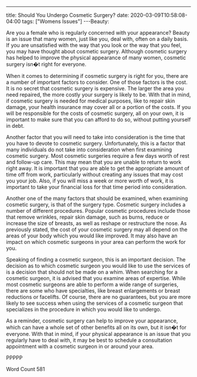 ---
title: Should You Undergo Cosmetic Surgery?
date: 2020-03-09T10:58:08-04:00
tags: ["Womens Issues"]
---Beauty: 

Are you a female who is regularly concerned with your appearance?  Beauty is an issue that many women, just like you, deal with, often on a daily basis.  If you are unsatisfied with the way that you look or the way that you feel, you may have thought about cosmetic surgery.  Although cosmetic surgery has helped to improve the physical appearance of many women, cosmetic surgery isn�t right for everyone.  

When it comes to determining if cosmetic surgery is right for you, there are a number of important factors to consider.  One of those factors is the cost.  It is no secret that cosmetic surgery is expensive.  The larger the area you need repaired, the more costly your surgery is likely to be. With that in mind, if cosmetic surgery is needed for medical purposes, like to repair skin damage, your health insurance may cover all or a portion of the costs.  If you will be responsible for the costs of cosmetic surgery, all on your own, it is important to make sure that you can afford to do so, without putting yourself in debt.

Another factor that you will need to take into consideration is the time that you have to devote to cosmetic surgery. Unfortunately, this is a factor that many individuals do not take into consideration when first examining cosmetic surgery.  Most cosmetic surgeries require a few days worth of rest and follow-up care. This may mean that you are unable to return to work right away.  It is important that you are able to get the appropriate amount of time off from work, particularly without creating any issues that may cost you your job.  Also, if you will miss a week or more worth of work, it is important to take your financial loss for that time period into consideration.

Another one of the many factors that should be examined, when examining cosmetic surgery, is that of the surgery type.  Cosmetic surgery includes a number of different procedures.  Popular cosmetic procedures include those that remove wrinkles, repair skin damage, such as burns, reduce or increase the size of breasts, as well as reshape or restructure the nose.  As previously stated, the cost of your cosmetic surgery may all depend on the areas of your body which you would like improved.  It may also have an impact on which cosmetic surgeons in your area can perform the work for you.

Speaking of finding a cosmetic surgeon, this is an important decision.  The decision as to which cosmetic surgeon you would like to use the services of is a decision that should not be made on a whim. When searching for a cosmetic surgeon, it is advised that you examine areas of expertise. While most cosmetic surgeons are able to perform a wide range of surgeries, there are some who have specialties, like breast enlargements or breast reductions or facelifts.  Of course, there are no guarantees, but you are more likely to see success when using the services of a cosmetic surgeon that specializes in the procedure in which you would like to undergo.

As a reminder, cosmetic surgery can help to improve your appearance, which can have a whole set of other benefits all on its own, but it isn�t for everyone. With that in mind, if your physical appearance is an issue that you regularly have to deal with, it may be best to schedule a consultation appointment with a cosmetic surgeon in or around your area.

PPPPP

Word Count 581
